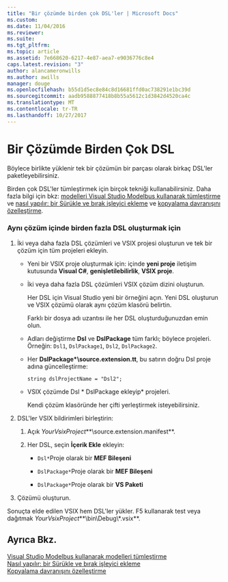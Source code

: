 ```yaml
---
title: "Bir çözümde birden çok DSL'ler | Microsoft Docs"
ms.custom: 
ms.date: 11/04/2016
ms.reviewer: 
ms.suite: 
ms.tgt_pltfrm: 
ms.topic: article
ms.assetid: 7e668620-6217-4e87-aea7-e9036776c8e4
caps.latest.revision: "3"
author: alancameronwills
ms.author: awills
manager: douge
ms.openlocfilehash: b55d1d5ec8e84c8d16681ffd0ac738291e1bc39d
ms.sourcegitcommit: aadb9588877418b8b55a5612c1d3842d4520ca4c
ms.translationtype: MT
ms.contentlocale: tr-TR
ms.lasthandoff: 10/27/2017
---
```

# <a name="multiple-dsls-in-one-solution"></a>Bir Çözümde Birden Çok DSL
Böylece birlikte yüklenir tek bir çözümün bir parçası olarak birkaç DSL'ler paketleyebilirsiniz.  
  
 Birden çok DSL'ler tümleştirmek için birçok tekniği kullanabilirsiniz. Daha fazla bilgi için bkz: [modelleri Visual Studio Modelbus kullanarak tümleştirme](../modeling/integrating-models-by-using-visual-studio-modelbus.md) ve [nasıl yapılır: bir Sürükle ve bırak işleyici ekleme](../modeling/how-to-add-a-drag-and-drop-handler.md) ve [kopyalama davranışını özelleştirme](../modeling/customizing-copy-behavior.md).  
  
### <a name="to-build-more-than-one-dsl-in-the-same-solution"></a>Aynı çözüm içinde birden fazla DSL oluşturmak için  
  
1.  İki veya daha fazla DSL çözümleri ve VSIX projesi oluşturun ve tek bir çözüm için tüm projeleri ekleyin.  
  
    -   Yeni bir VSIX proje oluşturmak için: içinde **yeni proje** iletişim kutusunda **Visual C#**, **genişletilebilirlik**, **VSIX proje**.  
  
    -   İki veya daha fazla DSL çözümleri VSIX çözüm dizini oluşturun.  
  
         Her DSL için Visual Studio yeni bir örneğini açın. Yeni DSL oluşturun ve VSIX çözümü olarak aynı çözüm klasörü belirtin.  
  
         Farklı bir dosya adı uzantısı ile her DSL oluşturduğunuzdan emin olun.  
  
    -   Adları değiştirme **Dsl** ve **DslPackage** tüm farklı; böylece projeleri. Örneğin: `Dsl1`, `DslPackage1`, `Dsl2`, `DslPackage2`.  
  
    -   Her **DslPackage\*\source.extension.tt**, bu satırın doğru Dsl proje adına güncelleştirme:  
  
         `string dslProjectName = "Dsl2";`  
  
    -   VSIX çözümde Dsl * DslPackage ekleyip\* projeleri.  
  
         Kendi çözüm klasöründe her çifti yerleştirmek isteyebilirsiniz.  
  
2.  DSL'ler VSIX bildirimleri birleştirin:  
  
    1.  Açık *YourVsixProject***\source.extension.manifest**.  
  
    2.  Her DSL, seçin **İçerik Ekle** ekleyin:  
  
        -   `Dsl*`Proje olarak bir **MEF Bileşeni**  
  
        -   `DslPackage*`Proje olarak bir **MEF Bileşeni**  
  
        -   `DslPackage*`Proje olarak bir **VS Paketi**  
  
3.  Çözümü oluşturun.  
  
 Sonuçta elde edilen VSIX hem DSL'ler yükler. F5 kullanarak test veya dağıtmak *YourVsixProject***\bin\Debug\\\*.vsix**.  
  
## <a name="see-also"></a>Ayrıca Bkz.  
 [Visual Studio Modelbus kullanarak modelleri tümleştirme](../modeling/integrating-models-by-using-visual-studio-modelbus.md)   
 [Nasıl yapılır: bir Sürükle ve bırak işleyici ekleme](../modeling/how-to-add-a-drag-and-drop-handler.md)   
 [Kopyalama davranışını özelleştirme](../modeling/customizing-copy-behavior.md)
